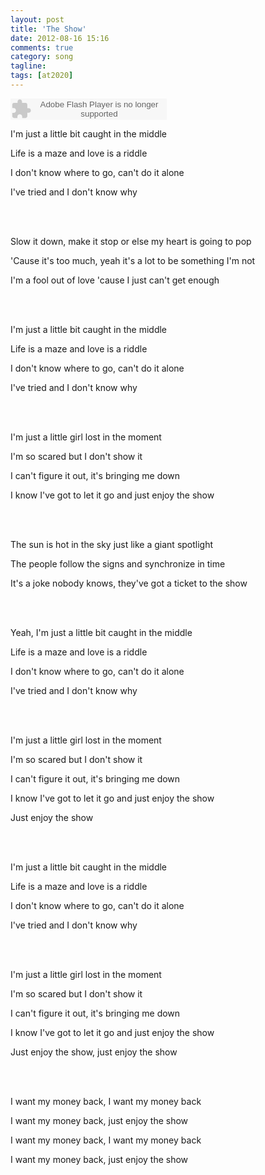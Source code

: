 ```yaml
---
layout: post
title: 'The Show'
date: 2012-08-16 15:16
comments: true
category: song
tagline:
tags: [at2020]
---
```


<object classid="clsid:d27cdb6e-ae6d-11cf-96b8-444553540000" codebase=" http://fpdownload.macromedia.com/pub/shockwave/cabs/flash/swflash.cab#version=7,0,0,0" width="250" height="34"><param name="allowScriptAccess" value="sameDomain"><param name="movie" value=" http://l.5sing.com/player.swf?songtype=fc&songid=7504394"><param name="quality" value="high"><param name="bgcolor" value="#ffffff"><embed src=" http://l.5sing.com/player.swf?songtype=fc&songid=7504394" quality="high" bgcolor="#ffffff" width="250" height="34" allowScriptAccess="sameDomain" type="application/x-shockwave-flash" pluginspage=" http://www.macromedia.com/go/getflashplayer" /></object>

I'm just a little bit caught in the middle

Life is a maze and love is a riddle

I don't know where to go, can't do it alone

I've tried and I don't know why

<br></br>

Slow it down, make it stop or else my heart is going to pop

'Cause it's too much, yeah it's a lot to be something I'm not

I'm a fool out of love 'cause I just can't get enough

<br></br>

I'm just a little bit caught in the middle

Life is a maze and love is a riddle

I don't know where to go, can't do it alone

I've tried and I don't know why

<br></br>

I'm just a little girl lost in the moment

I'm so scared but I don't show it

I can't figure it out, it's bringing me down

I know I've got to let it go and just enjoy the show

<br></br>

The sun is hot in the sky just like a giant spotlight

The people follow the signs and synchronize in time

It's a joke nobody knows, they've got a ticket to the show

<br></br>

Yeah, I'm just a little bit caught in the middle

Life is a maze and love is a riddle

I don't know where to go, can't do it alone

I've tried and I don't know why

<br></br>

I'm just a little girl lost in the moment

I'm so scared but I don't show it

I can't figure it out, it's bringing me down

I know I've got to let it go and just enjoy the show

Just enjoy the show

<br></br>

I'm just a little bit caught in the middle

Life is a maze and love is a riddle

I don't know where to go, can't do it alone

I've tried and I don't know why

<br></br>

I'm just a little girl lost in the moment

I'm so scared but I don't show it

I can't figure it out, it's bringing me down

I know I've got to let it go and just enjoy the show

Just enjoy the show, just enjoy the show

<br></br>

I want my money back, I want my money back

I want my money back, just enjoy the show

I want my money back, I want my money back

I want my money back, just enjoy the show
